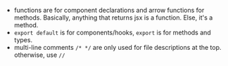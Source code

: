 - functions are for component declarations and arrow functions for methods. Basically, anything that returns jsx is a function. Else, it's a method.
- `export default` is for components/hooks, `export` is for methods and types.
- multi-line comments `/* */` are only used for file descriptions at the top. otherwise, use `//`